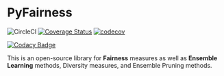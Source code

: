 # PyFairness

![CircleCI](https://img.shields.io/circleci/build/github/eustomaqua/PyFairness/master)
[![Coverage Status](https://coveralls.io/repos/github/eustomaqua/PyFairness/badge.svg?branch=master)](https://coveralls.io/github/eustomaqua/PyFairness?branch=master)
[![codecov](https://codecov.io/gh/eustomaqua/PyFairness/graph/badge.svg?token=57EHJOP0BL)](https://codecov.io/gh/eustomaqua/PyFairness)

[![Codacy Badge](https://app.codacy.com/project/badge/Grade/bf14ce14d2df4412a91e80d94fee6931)](https://app.codacy.com/gh/eustomaqua/PyFairness/dashboard?utm_source=gh&utm_medium=referral&utm_content=&utm_campaign=Badge_grade)

This is an open-source library for **Fairness** measures as well as **Ensemble Learning** methods, Diversity measures, and Ensemble Pruning methods.

